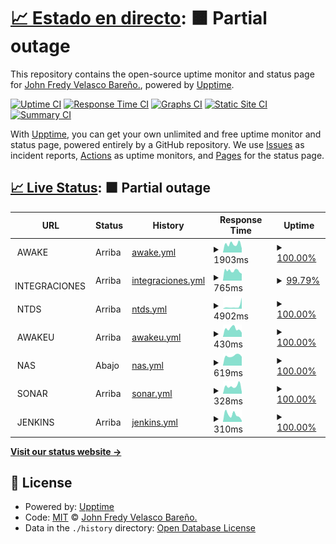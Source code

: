 # [📈 Estado en directo](https://monitor.awake.travel): <!--live status--> **🟧 Partial outage**

This repository contains the open-source uptime monitor and status page for [John Fredy Velasco Bareño.](https://monitor.awake.travel), powered by [Upptime](https://github.com/upptime/upptime).

[![Uptime CI](https://github.com/jovel882/awake/workflows/Uptime%20CI/badge.svg)](https://github.com/jovel882/awake/actions?query=workflow%3A%22Uptime+CI%22)
[![Response Time CI](https://github.com/jovel882/awake/workflows/Response%20Time%20CI/badge.svg)](https://github.com/jovel882/awake/actions?query=workflow%3A%22Response+Time+CI%22)
[![Graphs CI](https://github.com/jovel882/awake/workflows/Graphs%20CI/badge.svg)](https://github.com/jovel882/awake/actions?query=workflow%3A%22Graphs+CI%22)
[![Static Site CI](https://github.com/jovel882/awake/workflows/Static%20Site%20CI/badge.svg)](https://github.com/jovel882/awake/actions?query=workflow%3A%22Static+Site+CI%22)
[![Summary CI](https://github.com/jovel882/awake/workflows/Summary%20CI/badge.svg)](https://github.com/jovel882/awake/actions?query=workflow%3A%22Summary+CI%22)

With [Upptime](https://upptime.js.org), you can get your own unlimited and free uptime monitor and status page, powered entirely by a GitHub repository. We use [Issues](https://github.com/jovel882/awake/issues) as incident reports, [Actions](https://github.com/jovel882/awake/actions) as uptime monitors, and [Pages](https://monitor.awake.travel) for the status page.

## [📈 Live Status](https://demo.upptime.js.org): <!--live status--> **🟧 Partial outage**

<!--start: status pages-->
<!-- This summary is generated by Upptime (https://github.com/upptime/upptime) -->
<!-- Do not edit this manually, your changes will be overwritten -->
<!-- prettier-ignore -->
| URL | Status | History | Response Time | Uptime |
| --- | ------ | ------- | ------------- | ------ |
| <img alt="" src="https://awake.travel/vendor/Monitor/awake.png" height="13"> AWAKE | Arriba | [awake.yml](https://github.com/jovel882/awake/commits/HEAD/history/awake.yml) | <details><summary><img alt="Response time graph" src="./graphs/awake/response-time-week.png" height="20"> 1903ms</summary><br><a href="https://monitor.awake.travel/history/awake"><img alt="Response time 1253" src="https://img.shields.io/endpoint?url=https%3A%2F%2Fraw.githubusercontent.com%2Fjovel882%2Fawake%2FHEAD%2Fapi%2Fawake%2Fresponse-time.json"></a><br><a href="https://monitor.awake.travel/history/awake"><img alt="24-hour response time 937" src="https://img.shields.io/endpoint?url=https%3A%2F%2Fraw.githubusercontent.com%2Fjovel882%2Fawake%2FHEAD%2Fapi%2Fawake%2Fresponse-time-day.json"></a><br><a href="https://monitor.awake.travel/history/awake"><img alt="7-day response time 1903" src="https://img.shields.io/endpoint?url=https%3A%2F%2Fraw.githubusercontent.com%2Fjovel882%2Fawake%2FHEAD%2Fapi%2Fawake%2Fresponse-time-week.json"></a><br><a href="https://monitor.awake.travel/history/awake"><img alt="30-day response time 1560" src="https://img.shields.io/endpoint?url=https%3A%2F%2Fraw.githubusercontent.com%2Fjovel882%2Fawake%2FHEAD%2Fapi%2Fawake%2Fresponse-time-month.json"></a><br><a href="https://monitor.awake.travel/history/awake"><img alt="1-year response time 1253" src="https://img.shields.io/endpoint?url=https%3A%2F%2Fraw.githubusercontent.com%2Fjovel882%2Fawake%2FHEAD%2Fapi%2Fawake%2Fresponse-time-year.json"></a></details> | <details><summary><a href="https://monitor.awake.travel/history/awake">100.00%</a></summary><a href="https://monitor.awake.travel/history/awake"><img alt="All-time uptime 99.88%" src="https://img.shields.io/endpoint?url=https%3A%2F%2Fraw.githubusercontent.com%2Fjovel882%2Fawake%2FHEAD%2Fapi%2Fawake%2Fuptime.json"></a><br><a href="https://monitor.awake.travel/history/awake"><img alt="24-hour uptime 100.00%" src="https://img.shields.io/endpoint?url=https%3A%2F%2Fraw.githubusercontent.com%2Fjovel882%2Fawake%2FHEAD%2Fapi%2Fawake%2Fuptime-day.json"></a><br><a href="https://monitor.awake.travel/history/awake"><img alt="7-day uptime 100.00%" src="https://img.shields.io/endpoint?url=https%3A%2F%2Fraw.githubusercontent.com%2Fjovel882%2Fawake%2FHEAD%2Fapi%2Fawake%2Fuptime-week.json"></a><br><a href="https://monitor.awake.travel/history/awake"><img alt="30-day uptime 100.00%" src="https://img.shields.io/endpoint?url=https%3A%2F%2Fraw.githubusercontent.com%2Fjovel882%2Fawake%2FHEAD%2Fapi%2Fawake%2Fuptime-month.json"></a><br><a href="https://monitor.awake.travel/history/awake"><img alt="1-year uptime 99.88%" src="https://img.shields.io/endpoint?url=https%3A%2F%2Fraw.githubusercontent.com%2Fjovel882%2Fawake%2FHEAD%2Fapi%2Fawake%2Fuptime-year.json"></a></details>
| <img alt="" src="https://awake.travel/vendor/Monitor/integraciones.png" height="13"> INTEGRACIONES | Arriba | [integraciones.yml](https://github.com/jovel882/awake/commits/HEAD/history/integraciones.yml) | <details><summary><img alt="Response time graph" src="./graphs/integraciones/response-time-week.png" height="20"> 765ms</summary><br><a href="https://monitor.awake.travel/history/integraciones"><img alt="Response time 831" src="https://img.shields.io/endpoint?url=https%3A%2F%2Fraw.githubusercontent.com%2Fjovel882%2Fawake%2FHEAD%2Fapi%2Fintegraciones%2Fresponse-time.json"></a><br><a href="https://monitor.awake.travel/history/integraciones"><img alt="24-hour response time 543" src="https://img.shields.io/endpoint?url=https%3A%2F%2Fraw.githubusercontent.com%2Fjovel882%2Fawake%2FHEAD%2Fapi%2Fintegraciones%2Fresponse-time-day.json"></a><br><a href="https://monitor.awake.travel/history/integraciones"><img alt="7-day response time 765" src="https://img.shields.io/endpoint?url=https%3A%2F%2Fraw.githubusercontent.com%2Fjovel882%2Fawake%2FHEAD%2Fapi%2Fintegraciones%2Fresponse-time-week.json"></a><br><a href="https://monitor.awake.travel/history/integraciones"><img alt="30-day response time 694" src="https://img.shields.io/endpoint?url=https%3A%2F%2Fraw.githubusercontent.com%2Fjovel882%2Fawake%2FHEAD%2Fapi%2Fintegraciones%2Fresponse-time-month.json"></a><br><a href="https://monitor.awake.travel/history/integraciones"><img alt="1-year response time 831" src="https://img.shields.io/endpoint?url=https%3A%2F%2Fraw.githubusercontent.com%2Fjovel882%2Fawake%2FHEAD%2Fapi%2Fintegraciones%2Fresponse-time-year.json"></a></details> | <details><summary><a href="https://monitor.awake.travel/history/integraciones">99.79%</a></summary><a href="https://monitor.awake.travel/history/integraciones"><img alt="All-time uptime 99.87%" src="https://img.shields.io/endpoint?url=https%3A%2F%2Fraw.githubusercontent.com%2Fjovel882%2Fawake%2FHEAD%2Fapi%2Fintegraciones%2Fuptime.json"></a><br><a href="https://monitor.awake.travel/history/integraciones"><img alt="24-hour uptime 100.00%" src="https://img.shields.io/endpoint?url=https%3A%2F%2Fraw.githubusercontent.com%2Fjovel882%2Fawake%2FHEAD%2Fapi%2Fintegraciones%2Fuptime-day.json"></a><br><a href="https://monitor.awake.travel/history/integraciones"><img alt="7-day uptime 99.79%" src="https://img.shields.io/endpoint?url=https%3A%2F%2Fraw.githubusercontent.com%2Fjovel882%2Fawake%2FHEAD%2Fapi%2Fintegraciones%2Fuptime-week.json"></a><br><a href="https://monitor.awake.travel/history/integraciones"><img alt="30-day uptime 99.95%" src="https://img.shields.io/endpoint?url=https%3A%2F%2Fraw.githubusercontent.com%2Fjovel882%2Fawake%2FHEAD%2Fapi%2Fintegraciones%2Fuptime-month.json"></a><br><a href="https://monitor.awake.travel/history/integraciones"><img alt="1-year uptime 99.87%" src="https://img.shields.io/endpoint?url=https%3A%2F%2Fraw.githubusercontent.com%2Fjovel882%2Fawake%2FHEAD%2Fapi%2Fintegraciones%2Fuptime-year.json"></a></details>
| <img alt="" src="https://awake.travel/vendor/Monitor/ntds.jpg" height="13"> NTDS | Arriba | [ntds.yml](https://github.com/jovel882/awake/commits/HEAD/history/ntds.yml) | <details><summary><img alt="Response time graph" src="./graphs/ntds/response-time-week.png" height="20"> 4902ms</summary><br><a href="https://monitor.awake.travel/history/ntds"><img alt="Response time 1638" src="https://img.shields.io/endpoint?url=https%3A%2F%2Fraw.githubusercontent.com%2Fjovel882%2Fawake%2FHEAD%2Fapi%2Fntds%2Fresponse-time.json"></a><br><a href="https://monitor.awake.travel/history/ntds"><img alt="24-hour response time 21738" src="https://img.shields.io/endpoint?url=https%3A%2F%2Fraw.githubusercontent.com%2Fjovel882%2Fawake%2FHEAD%2Fapi%2Fntds%2Fresponse-time-day.json"></a><br><a href="https://monitor.awake.travel/history/ntds"><img alt="7-day response time 4902" src="https://img.shields.io/endpoint?url=https%3A%2F%2Fraw.githubusercontent.com%2Fjovel882%2Fawake%2FHEAD%2Fapi%2Fntds%2Fresponse-time-week.json"></a><br><a href="https://monitor.awake.travel/history/ntds"><img alt="30-day response time 2465" src="https://img.shields.io/endpoint?url=https%3A%2F%2Fraw.githubusercontent.com%2Fjovel882%2Fawake%2FHEAD%2Fapi%2Fntds%2Fresponse-time-month.json"></a><br><a href="https://monitor.awake.travel/history/ntds"><img alt="1-year response time 1638" src="https://img.shields.io/endpoint?url=https%3A%2F%2Fraw.githubusercontent.com%2Fjovel882%2Fawake%2FHEAD%2Fapi%2Fntds%2Fresponse-time-year.json"></a></details> | <details><summary><a href="https://monitor.awake.travel/history/ntds">100.00%</a></summary><a href="https://monitor.awake.travel/history/ntds"><img alt="All-time uptime 99.89%" src="https://img.shields.io/endpoint?url=https%3A%2F%2Fraw.githubusercontent.com%2Fjovel882%2Fawake%2FHEAD%2Fapi%2Fntds%2Fuptime.json"></a><br><a href="https://monitor.awake.travel/history/ntds"><img alt="24-hour uptime 100.00%" src="https://img.shields.io/endpoint?url=https%3A%2F%2Fraw.githubusercontent.com%2Fjovel882%2Fawake%2FHEAD%2Fapi%2Fntds%2Fuptime-day.json"></a><br><a href="https://monitor.awake.travel/history/ntds"><img alt="7-day uptime 100.00%" src="https://img.shields.io/endpoint?url=https%3A%2F%2Fraw.githubusercontent.com%2Fjovel882%2Fawake%2FHEAD%2Fapi%2Fntds%2Fuptime-week.json"></a><br><a href="https://monitor.awake.travel/history/ntds"><img alt="30-day uptime 100.00%" src="https://img.shields.io/endpoint?url=https%3A%2F%2Fraw.githubusercontent.com%2Fjovel882%2Fawake%2FHEAD%2Fapi%2Fntds%2Fuptime-month.json"></a><br><a href="https://monitor.awake.travel/history/ntds"><img alt="1-year uptime 99.89%" src="https://img.shields.io/endpoint?url=https%3A%2F%2Fraw.githubusercontent.com%2Fjovel882%2Fawake%2FHEAD%2Fapi%2Fntds%2Fuptime-year.json"></a></details>
| <img alt="" src="https://awake.travel/vendor/Monitor/AwakeU.ico" height="13"> AWAKEU | Arriba | [awakeu.yml](https://github.com/jovel882/awake/commits/HEAD/history/awakeu.yml) | <details><summary><img alt="Response time graph" src="./graphs/awakeu/response-time-week.png" height="20"> 430ms</summary><br><a href="https://monitor.awake.travel/history/awakeu"><img alt="Response time 469" src="https://img.shields.io/endpoint?url=https%3A%2F%2Fraw.githubusercontent.com%2Fjovel882%2Fawake%2FHEAD%2Fapi%2Fawakeu%2Fresponse-time.json"></a><br><a href="https://monitor.awake.travel/history/awakeu"><img alt="24-hour response time 228" src="https://img.shields.io/endpoint?url=https%3A%2F%2Fraw.githubusercontent.com%2Fjovel882%2Fawake%2FHEAD%2Fapi%2Fawakeu%2Fresponse-time-day.json"></a><br><a href="https://monitor.awake.travel/history/awakeu"><img alt="7-day response time 430" src="https://img.shields.io/endpoint?url=https%3A%2F%2Fraw.githubusercontent.com%2Fjovel882%2Fawake%2FHEAD%2Fapi%2Fawakeu%2Fresponse-time-week.json"></a><br><a href="https://monitor.awake.travel/history/awakeu"><img alt="30-day response time 478" src="https://img.shields.io/endpoint?url=https%3A%2F%2Fraw.githubusercontent.com%2Fjovel882%2Fawake%2FHEAD%2Fapi%2Fawakeu%2Fresponse-time-month.json"></a><br><a href="https://monitor.awake.travel/history/awakeu"><img alt="1-year response time 469" src="https://img.shields.io/endpoint?url=https%3A%2F%2Fraw.githubusercontent.com%2Fjovel882%2Fawake%2FHEAD%2Fapi%2Fawakeu%2Fresponse-time-year.json"></a></details> | <details><summary><a href="https://monitor.awake.travel/history/awakeu">100.00%</a></summary><a href="https://monitor.awake.travel/history/awakeu"><img alt="All-time uptime 99.89%" src="https://img.shields.io/endpoint?url=https%3A%2F%2Fraw.githubusercontent.com%2Fjovel882%2Fawake%2FHEAD%2Fapi%2Fawakeu%2Fuptime.json"></a><br><a href="https://monitor.awake.travel/history/awakeu"><img alt="24-hour uptime 100.00%" src="https://img.shields.io/endpoint?url=https%3A%2F%2Fraw.githubusercontent.com%2Fjovel882%2Fawake%2FHEAD%2Fapi%2Fawakeu%2Fuptime-day.json"></a><br><a href="https://monitor.awake.travel/history/awakeu"><img alt="7-day uptime 100.00%" src="https://img.shields.io/endpoint?url=https%3A%2F%2Fraw.githubusercontent.com%2Fjovel882%2Fawake%2FHEAD%2Fapi%2Fawakeu%2Fuptime-week.json"></a><br><a href="https://monitor.awake.travel/history/awakeu"><img alt="30-day uptime 100.00%" src="https://img.shields.io/endpoint?url=https%3A%2F%2Fraw.githubusercontent.com%2Fjovel882%2Fawake%2FHEAD%2Fapi%2Fawakeu%2Fuptime-month.json"></a><br><a href="https://monitor.awake.travel/history/awakeu"><img alt="1-year uptime 99.89%" src="https://img.shields.io/endpoint?url=https%3A%2F%2Fraw.githubusercontent.com%2Fjovel882%2Fawake%2FHEAD%2Fapi%2Fawakeu%2Fuptime-year.json"></a></details>
| <img alt="" src="https://awake.travel/vendor/Monitor/nas.png" height="13"> NAS | Abajo | [nas.yml](https://github.com/jovel882/awake/commits/HEAD/history/nas.yml) | <details><summary><img alt="Response time graph" src="./graphs/nas/response-time-week.png" height="20"> 619ms</summary><br><a href="https://monitor.awake.travel/history/nas"><img alt="Response time 719" src="https://img.shields.io/endpoint?url=https%3A%2F%2Fraw.githubusercontent.com%2Fjovel882%2Fawake%2FHEAD%2Fapi%2Fnas%2Fresponse-time.json"></a><br><a href="https://monitor.awake.travel/history/nas"><img alt="24-hour response time 558" src="https://img.shields.io/endpoint?url=https%3A%2F%2Fraw.githubusercontent.com%2Fjovel882%2Fawake%2FHEAD%2Fapi%2Fnas%2Fresponse-time-day.json"></a><br><a href="https://monitor.awake.travel/history/nas"><img alt="7-day response time 619" src="https://img.shields.io/endpoint?url=https%3A%2F%2Fraw.githubusercontent.com%2Fjovel882%2Fawake%2FHEAD%2Fapi%2Fnas%2Fresponse-time-week.json"></a><br><a href="https://monitor.awake.travel/history/nas"><img alt="30-day response time 671" src="https://img.shields.io/endpoint?url=https%3A%2F%2Fraw.githubusercontent.com%2Fjovel882%2Fawake%2FHEAD%2Fapi%2Fnas%2Fresponse-time-month.json"></a><br><a href="https://monitor.awake.travel/history/nas"><img alt="1-year response time 719" src="https://img.shields.io/endpoint?url=https%3A%2F%2Fraw.githubusercontent.com%2Fjovel882%2Fawake%2FHEAD%2Fapi%2Fnas%2Fresponse-time-year.json"></a></details> | <details><summary><a href="https://monitor.awake.travel/history/nas">100.00%</a></summary><a href="https://monitor.awake.travel/history/nas"><img alt="All-time uptime 93.45%" src="https://img.shields.io/endpoint?url=https%3A%2F%2Fraw.githubusercontent.com%2Fjovel882%2Fawake%2FHEAD%2Fapi%2Fnas%2Fuptime.json"></a><br><a href="https://monitor.awake.travel/history/nas"><img alt="24-hour uptime 99.98%" src="https://img.shields.io/endpoint?url=https%3A%2F%2Fraw.githubusercontent.com%2Fjovel882%2Fawake%2FHEAD%2Fapi%2Fnas%2Fuptime-day.json"></a><br><a href="https://monitor.awake.travel/history/nas"><img alt="7-day uptime 100.00%" src="https://img.shields.io/endpoint?url=https%3A%2F%2Fraw.githubusercontent.com%2Fjovel882%2Fawake%2FHEAD%2Fapi%2Fnas%2Fuptime-week.json"></a><br><a href="https://monitor.awake.travel/history/nas"><img alt="30-day uptime 100.00%" src="https://img.shields.io/endpoint?url=https%3A%2F%2Fraw.githubusercontent.com%2Fjovel882%2Fawake%2FHEAD%2Fapi%2Fnas%2Fuptime-month.json"></a><br><a href="https://monitor.awake.travel/history/nas"><img alt="1-year uptime 93.45%" src="https://img.shields.io/endpoint?url=https%3A%2F%2Fraw.githubusercontent.com%2Fjovel882%2Fawake%2FHEAD%2Fapi%2Fnas%2Fuptime-year.json"></a></details>
| <img alt="" src="https://awake.travel/vendor/Monitor/sonar.png" height="13"> SONAR | Arriba | [sonar.yml](https://github.com/jovel882/awake/commits/HEAD/history/sonar.yml) | <details><summary><img alt="Response time graph" src="./graphs/sonar/response-time-week.png" height="20"> 328ms</summary><br><a href="https://monitor.awake.travel/history/sonar"><img alt="Response time 284" src="https://img.shields.io/endpoint?url=https%3A%2F%2Fraw.githubusercontent.com%2Fjovel882%2Fawake%2FHEAD%2Fapi%2Fsonar%2Fresponse-time.json"></a><br><a href="https://monitor.awake.travel/history/sonar"><img alt="24-hour response time 79" src="https://img.shields.io/endpoint?url=https%3A%2F%2Fraw.githubusercontent.com%2Fjovel882%2Fawake%2FHEAD%2Fapi%2Fsonar%2Fresponse-time-day.json"></a><br><a href="https://monitor.awake.travel/history/sonar"><img alt="7-day response time 328" src="https://img.shields.io/endpoint?url=https%3A%2F%2Fraw.githubusercontent.com%2Fjovel882%2Fawake%2FHEAD%2Fapi%2Fsonar%2Fresponse-time-week.json"></a><br><a href="https://monitor.awake.travel/history/sonar"><img alt="30-day response time 275" src="https://img.shields.io/endpoint?url=https%3A%2F%2Fraw.githubusercontent.com%2Fjovel882%2Fawake%2FHEAD%2Fapi%2Fsonar%2Fresponse-time-month.json"></a><br><a href="https://monitor.awake.travel/history/sonar"><img alt="1-year response time 284" src="https://img.shields.io/endpoint?url=https%3A%2F%2Fraw.githubusercontent.com%2Fjovel882%2Fawake%2FHEAD%2Fapi%2Fsonar%2Fresponse-time-year.json"></a></details> | <details><summary><a href="https://monitor.awake.travel/history/sonar">100.00%</a></summary><a href="https://monitor.awake.travel/history/sonar"><img alt="All-time uptime 99.88%" src="https://img.shields.io/endpoint?url=https%3A%2F%2Fraw.githubusercontent.com%2Fjovel882%2Fawake%2FHEAD%2Fapi%2Fsonar%2Fuptime.json"></a><br><a href="https://monitor.awake.travel/history/sonar"><img alt="24-hour uptime 100.00%" src="https://img.shields.io/endpoint?url=https%3A%2F%2Fraw.githubusercontent.com%2Fjovel882%2Fawake%2FHEAD%2Fapi%2Fsonar%2Fuptime-day.json"></a><br><a href="https://monitor.awake.travel/history/sonar"><img alt="7-day uptime 100.00%" src="https://img.shields.io/endpoint?url=https%3A%2F%2Fraw.githubusercontent.com%2Fjovel882%2Fawake%2FHEAD%2Fapi%2Fsonar%2Fuptime-week.json"></a><br><a href="https://monitor.awake.travel/history/sonar"><img alt="30-day uptime 100.00%" src="https://img.shields.io/endpoint?url=https%3A%2F%2Fraw.githubusercontent.com%2Fjovel882%2Fawake%2FHEAD%2Fapi%2Fsonar%2Fuptime-month.json"></a><br><a href="https://monitor.awake.travel/history/sonar"><img alt="1-year uptime 99.88%" src="https://img.shields.io/endpoint?url=https%3A%2F%2Fraw.githubusercontent.com%2Fjovel882%2Fawake%2FHEAD%2Fapi%2Fsonar%2Fuptime-year.json"></a></details>
| <img alt="" src="https://awake.travel/vendor/Monitor/jenkins.svg" height="13"> JENKINS | Arriba | [jenkins.yml](https://github.com/jovel882/awake/commits/HEAD/history/jenkins.yml) | <details><summary><img alt="Response time graph" src="./graphs/jenkins/response-time-week.png" height="20"> 310ms</summary><br><a href="https://monitor.awake.travel/history/jenkins"><img alt="Response time 274" src="https://img.shields.io/endpoint?url=https%3A%2F%2Fraw.githubusercontent.com%2Fjovel882%2Fawake%2FHEAD%2Fapi%2Fjenkins%2Fresponse-time.json"></a><br><a href="https://monitor.awake.travel/history/jenkins"><img alt="24-hour response time 58" src="https://img.shields.io/endpoint?url=https%3A%2F%2Fraw.githubusercontent.com%2Fjovel882%2Fawake%2FHEAD%2Fapi%2Fjenkins%2Fresponse-time-day.json"></a><br><a href="https://monitor.awake.travel/history/jenkins"><img alt="7-day response time 310" src="https://img.shields.io/endpoint?url=https%3A%2F%2Fraw.githubusercontent.com%2Fjovel882%2Fawake%2FHEAD%2Fapi%2Fjenkins%2Fresponse-time-week.json"></a><br><a href="https://monitor.awake.travel/history/jenkins"><img alt="30-day response time 260" src="https://img.shields.io/endpoint?url=https%3A%2F%2Fraw.githubusercontent.com%2Fjovel882%2Fawake%2FHEAD%2Fapi%2Fjenkins%2Fresponse-time-month.json"></a><br><a href="https://monitor.awake.travel/history/jenkins"><img alt="1-year response time 274" src="https://img.shields.io/endpoint?url=https%3A%2F%2Fraw.githubusercontent.com%2Fjovel882%2Fawake%2FHEAD%2Fapi%2Fjenkins%2Fresponse-time-year.json"></a></details> | <details><summary><a href="https://monitor.awake.travel/history/jenkins">100.00%</a></summary><a href="https://monitor.awake.travel/history/jenkins"><img alt="All-time uptime 99.97%" src="https://img.shields.io/endpoint?url=https%3A%2F%2Fraw.githubusercontent.com%2Fjovel882%2Fawake%2FHEAD%2Fapi%2Fjenkins%2Fuptime.json"></a><br><a href="https://monitor.awake.travel/history/jenkins"><img alt="24-hour uptime 100.00%" src="https://img.shields.io/endpoint?url=https%3A%2F%2Fraw.githubusercontent.com%2Fjovel882%2Fawake%2FHEAD%2Fapi%2Fjenkins%2Fuptime-day.json"></a><br><a href="https://monitor.awake.travel/history/jenkins"><img alt="7-day uptime 100.00%" src="https://img.shields.io/endpoint?url=https%3A%2F%2Fraw.githubusercontent.com%2Fjovel882%2Fawake%2FHEAD%2Fapi%2Fjenkins%2Fuptime-week.json"></a><br><a href="https://monitor.awake.travel/history/jenkins"><img alt="30-day uptime 100.00%" src="https://img.shields.io/endpoint?url=https%3A%2F%2Fraw.githubusercontent.com%2Fjovel882%2Fawake%2FHEAD%2Fapi%2Fjenkins%2Fuptime-month.json"></a><br><a href="https://monitor.awake.travel/history/jenkins"><img alt="1-year uptime 99.97%" src="https://img.shields.io/endpoint?url=https%3A%2F%2Fraw.githubusercontent.com%2Fjovel882%2Fawake%2FHEAD%2Fapi%2Fjenkins%2Fuptime-year.json"></a></details>

<!--end: status pages-->

[**Visit our status website →**](https://monitor.awake.travel)

## 📄 License

- Powered by: [Upptime](https://github.com/upptime/upptime)
- Code: [MIT](./LICENSE) © [John Fredy Velasco Bareño.](https://monitor.awake.travel)
- Data in the `./history` directory: [Open Database License](https://opendatacommons.org/licenses/odbl/1-0/)
